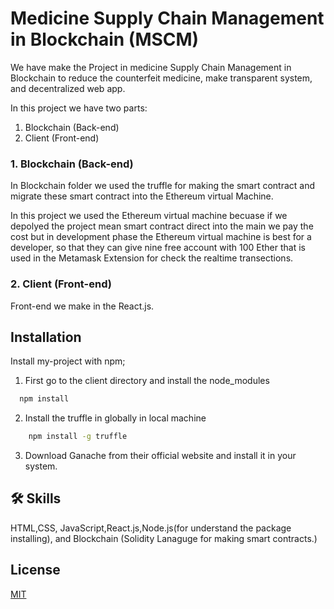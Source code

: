 
# Medicine Supply Chain Management in Blockchain (MSCM)

We have make the Project in medicine Supply Chain Management in Blockchain to reduce the counterfeit medicine, make transparent system, and decentralized web app.

In this project we have two parts:

1. Blockchain (Back-end)
2. Client (Front-end)

### 1. Blockchain (Back-end)

In Blockchain folder we used the truffle for making the smart contract and migrate these smart contract into the Ethereum virtual Machine.

In this project we used the Ethereum virtual machine becuase if we depolyed the project mean smart contract direct into the main we pay the cost but in development phase the Ethereum virtual machine is best for a developer, so that they can give nine free account with 100 Ether that is used in the Metamask Extension for check the realtime transections.

### 2. Client (Front-end)

Front-end we make in the React.js.

## Installation

Install my-project with npm;

1. First go to the client directory and install the node_modules

```bash
  npm install
```
2. Install the truffle in globally in local machine

```bash
    npm install -g truffle
```
3. Download Ganache from their official website and install it in your system.

## 🛠 Skills
HTML,CSS, JavaScript,React.js,Node.js(for understand the package installing), and Blockchain (Solidity Lanaguge for making smart contracts.)


## License

[MIT](https://choosealicense.com/licenses/mit/)

